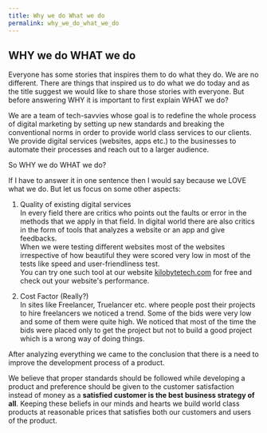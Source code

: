 ```yaml
---
title: Why we do What we do
permalink: why_we_do_what_we_do
---
```


## WHY we do WHAT we do

Everyone has some stories that inspires them to do what they do. We are no different. There are things that inspired us to do what we do today and as the title suggest we would like to share those stories with everyone. But before answering WHY it is important to first explain WHAT we do?

We are a team of tech-savvies whose goal is to redefine the whole process of digital marketing by setting up new standards and breaking the conventional norms in order to provide world class services to our clients. We provide digital services (websites, apps etc.) to the businesses to automate their processes and reach out to a larger audience.

So WHY we do WHAT we do?

If I have to answer it in one sentence then I would say because we LOVE what we do. But let us focus on some other aspects:

1. Quality of existing digital services  
In every field there are critics who points out the faults or error in the methods that we apply in that field. In digital world there are also critics in the form of tools that analyzes a website or an app and give feedbacks.  
When we were testing different websites most of the websites irrespective of how beautiful they were scored very low in most of the tests like speed and user-friendliness test.  
You can try one such tool at our website [kilobytetech.com](https://www.kilobytetech.com/website-analyzer/) for free and check out your website's performance.

2. Cost Factor (Really?)  
In sites like Freelancer, Truelancer etc. where people post their projects to hire freelancers we noticed a trend. Some of the bids were very low and some of them were quite high. We noticed that most of the time the bids were placed only to get the project but not to build a good project which is a wrong way of doing things.

After analyzing everything we came to the conclusion that there is a need to improve the development process of a product.

We believe that proper standards should be followed while developing a product and preference should be given to the customer satisfaction instead of money as a **satisfied customer is the best business strategy of all**. Keeping these beliefs in our minds and hearts we build world class products at reasonable prices that satisfies both our customers and users of the product.